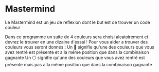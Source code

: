 <h1>Mastermind</h1>
<p>Le Mastermind est un jeu de reflexion dont le but est de trouver un code couleur</p>
<t>Dans ce programme un suite de 4 couleurs sera choisi aleatoirement et devrez le trouver en une dizaine d'essai !
Pour vous aider a trouver des couleurs vous seront donnés : </t>
<t>
  Un 🔴 signifie qu'une des couleurs que vous avez rentré est présente et a la même position que dans la combinaison gagnante</t>
<t>
  Un ⚪ signifie qu'une des couleurs que vous avez rentré est présente mais pas a la même position que dans la combinaison gagnante</t>

